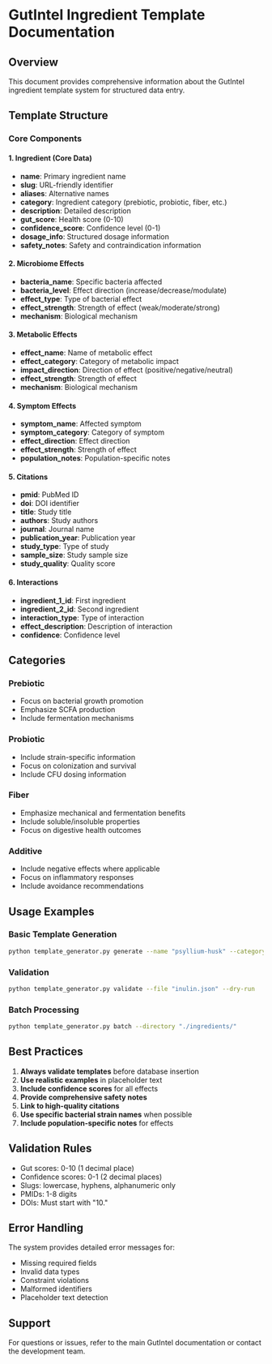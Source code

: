 # GutIntel Ingredient Template Documentation

## Overview
This document provides comprehensive information about the GutIntel ingredient template system for structured data entry.

## Template Structure

### Core Components

#### 1. Ingredient (Core Data)
- **name**: Primary ingredient name
- **slug**: URL-friendly identifier
- **aliases**: Alternative names
- **category**: Ingredient category (prebiotic, probiotic, fiber, etc.)
- **description**: Detailed description
- **gut_score**: Health score (0-10)
- **confidence_score**: Confidence level (0-1)
- **dosage_info**: Structured dosage information
- **safety_notes**: Safety and contraindication information

#### 2. Microbiome Effects
- **bacteria_name**: Specific bacteria affected
- **bacteria_level**: Effect direction (increase/decrease/modulate)
- **effect_type**: Type of bacterial effect
- **effect_strength**: Strength of effect (weak/moderate/strong)
- **mechanism**: Biological mechanism

#### 3. Metabolic Effects
- **effect_name**: Name of metabolic effect
- **effect_category**: Category of metabolic impact
- **impact_direction**: Direction of effect (positive/negative/neutral)
- **effect_strength**: Strength of effect
- **mechanism**: Biological mechanism

#### 4. Symptom Effects
- **symptom_name**: Affected symptom
- **symptom_category**: Category of symptom
- **effect_direction**: Effect direction
- **effect_strength**: Strength of effect
- **population_notes**: Population-specific notes

#### 5. Citations
- **pmid**: PubMed ID
- **doi**: DOI identifier
- **title**: Study title
- **authors**: Study authors
- **journal**: Journal name
- **publication_year**: Publication year
- **study_type**: Type of study
- **sample_size**: Study sample size
- **study_quality**: Quality score

#### 6. Interactions
- **ingredient_1_id**: First ingredient
- **ingredient_2_id**: Second ingredient
- **interaction_type**: Type of interaction
- **effect_description**: Description of interaction
- **confidence**: Confidence level

## Categories

### Prebiotic
- Focus on bacterial growth promotion
- Emphasize SCFA production
- Include fermentation mechanisms

### Probiotic
- Include strain-specific information
- Focus on colonization and survival
- Include CFU dosing information

### Fiber
- Emphasize mechanical and fermentation benefits
- Include soluble/insoluble properties
- Focus on digestive health outcomes

### Additive
- Include negative effects where applicable
- Focus on inflammatory responses
- Include avoidance recommendations

## Usage Examples

### Basic Template Generation
```bash
python template_generator.py generate --name "psyllium-husk" --category "fiber"
```

### Validation
```bash
python template_generator.py validate --file "inulin.json" --dry-run
```

### Batch Processing
```bash
python template_generator.py batch --directory "./ingredients/"
```

## Best Practices

1. **Always validate templates** before database insertion
2. **Use realistic examples** in placeholder text
3. **Include confidence scores** for all effects
4. **Provide comprehensive safety notes**
5. **Link to high-quality citations**
6. **Use specific bacterial strain names** when possible
7. **Include population-specific notes** for effects

## Validation Rules

- Gut scores: 0-10 (1 decimal place)
- Confidence scores: 0-1 (2 decimal places)
- Slugs: lowercase, hyphens, alphanumeric only
- PMIDs: 1-8 digits
- DOIs: Must start with "10."

## Error Handling

The system provides detailed error messages for:
- Missing required fields
- Invalid data types
- Constraint violations
- Malformed identifiers
- Placeholder text detection

## Support

For questions or issues, refer to the main GutIntel documentation or contact the development team.
